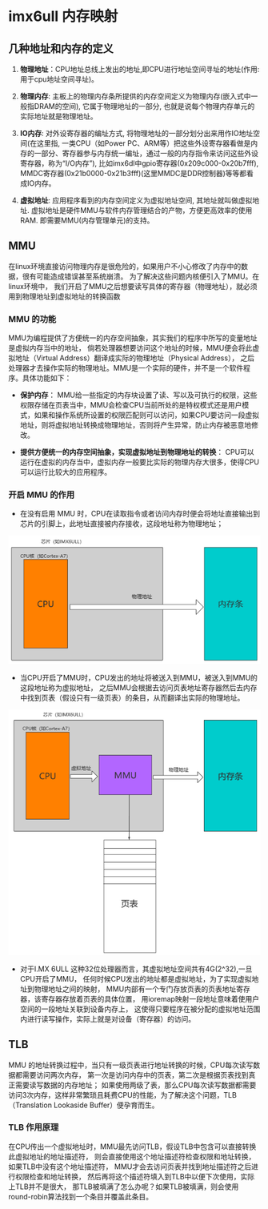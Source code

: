 # imx6ull 内存映射

## 几种地址和内存的定义

1. **物理地址**：CPU地址总线上发出的地址,即CPU进行地址空间寻址的地址(作用:用于cpu地址空间寻址)。

2. **物理内存**: 主板上的物理内存条所提供的内存空间定义为物理内存(嵌入式中一般指DRAM的空间), 它属于物理地址的一部分, 也就是说每个物理内存单元的实际地址就是物理地址。

3. **IO内存**: 对外设寄存器的编址方式, 将物理地址的一部分划分出来用作IO地址空间(在这里指, 一类CPU（如Power PC、ARM等）把这些外设寄存器看做是内存的一部分、寄存器参与内存统一编址，通过一般的内存指令来访问这些外设寄存器，称为“I/O内存”), 比如imx6dl中gpio寄存器(0x209c000-0x20b7fff), MMDC寄存器(0x21b0000-0x21b3fff)(这里MMDC是DDR控制器)等等都看成IO内存。

4. **虚拟地址**: 应用程序看到的内存空间定义为虚拟地址空间, 其地址就叫做虚拟地址. 虚拟地址是硬件MMU与软件内存管理结合的产物，方便更高效率的使用RAM. 即需要MMU(内存管理单元)的支持。

## MMU

在linux环境直接访问物理内存是很危险的，如果用户不小心修改了内存中的数据，很有可能造成错误甚至系统崩溃。 为了解决这些问题内核便引入了MMU。在linux环境中， 我们开启了MMU之后想要读写具体的寄存器（物理地址），就必须用到物理地址到虚拟地址的转换函数

### MMU 的功能

MMU为编程提供了方便统一的内存空间抽象，其实我们的程序中所写的变量地址是虚拟内存当中的地址， 倘若处理器想要访问这个地址的时候，MMU便会将此虚拟地址（Virtual Address）翻译成实际的物理地址（Physical Address）， 之后处理器才去操作实际的物理地址。MMU是一个实际的硬件，并不是一个软件程序。具体功能如下：

- **保护内存**： MMU给一些指定的内存块设置了读、写以及可执行的权限，这些权限存储在页表当中，MMU会检查CPU当前所处的是特权模式还是用户模式，如果和操作系统所设置的权限匹配则可以访问，如果CPU要访问一段虚拟地址，则将虚拟地址转换成物理地址，否则将产生异常，防止内存被恶意地修改。

- **提供方便统一的内存空间抽象，实现虚拟地址到物理地址的转换**： CPU可以运行在虚拟的内存当中，虚拟内存一般要比实际的物理内存大很多，使得CPU可以运行比较大的应用程序。

### 开启 MMU 的作用

- 在没有启用 MMU 时，CPU在读取指令或者访问内存时便会将地址直接输出到芯片的引脚上，此地址直接被内存接收，这段地址称为物理地址；

![MMU不启用](png/MMU02.png "不启用MMU")

- 当CPU开启了MMU时，CPU发出的地址将被送入到MMU，被送入到MMU的这段地址称为虚拟地址， 之后MMU会根据去访问页表地址寄存器然后去内存中找到页表（假设只有一级页表）的条目，从而翻译出实际的物理地址。

![MMU启用](png/MMU01.png "启用MMU")

- 对于I.MX 6ULL 这种32位处理器而言，其虚拟地址空间共有4G(2^32),一旦CPU开启了MMU， 任何时候CPU发出的地址都是虚拟地址，为了实现虚拟地址到物理地址之间的映射， MMU内部有一个专门存放页表的页表地址寄存器，该寄存器存放着页表的具体位置， 用ioremap映射一段地址意味着使用户空间的一段地址关联到设备内存上， 这使得只要程序在被分配的虚拟地址范围内进行读写操作，实际上就是对设备（寄存器）的访问。

## TLB 

MMU 的地址转换过程中，当只有一级页表进行地址转换的时候，CPU每次读写数据都需要访问两次内存， 第一次是访问内存中的页表，第二次是根据页表找到真正需要读写数据的内存地址； 如果使用两级了表，那么CPU每次读写数据都需要访问3次内存，这样非常繁琐且耗费CPU的性能，为了解决这个问题，TLB（Translation Lookaside Buffer）便孕育而生。

### TLB 作用原理

在CPU传出一个虚拟地址时，MMU最先访问TLB，假设TLB中包含可以直接转换此虚拟地址的地址描述符， 则会直接使用这个地址描述符检查权限和地址转换，如果TLB中没有这个地址描述符， MMU才会去访问页表并找到地址描述符之后进行权限检查和地址转换， 然后再将这个描述符填入到TLB中以便下次使用，实际上TLB并不是很大， 那TLB被填满了怎么办呢？如果TLB被填满，则会使用round-robin算法找到一个条目并覆盖此条目。
